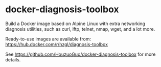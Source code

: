 # docker-diagnosis-toolbox

Build a Docker image based on Alpine Linux with extra networking diagnosis utilities, such as curl, lftp, telnet, nmap, wget, and a lot more.

Ready-to-use images are available from: https://hub.docker.com/r/hzgl/diagnosis-toolbox

See https://github.com/HouzuoGuo/docker-diagnosis-toolbox for more details.
